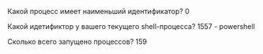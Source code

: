 Какой процесс имеет наименьший идентификатор? 0

Какой идетификтор у вашего текущего shell-процесса? 1557 - powershell

Сколько всего запущено процессов? 159